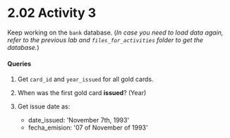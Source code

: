 # 2.02 Activity 3

Keep working on the `bank` database. (_In case you need to load data again, refer to the previous lab and `files_for_activities` folder to get the database._)

#### Queries

1. Get `card_id` and `year_issued` for all gold cards.
2. When was the first gold card **issued**? (Year)
3. Get issue date as:

   - date_issued: 'November 7th, 1993'
   - fecha_emision: '07 of November of 1993'

